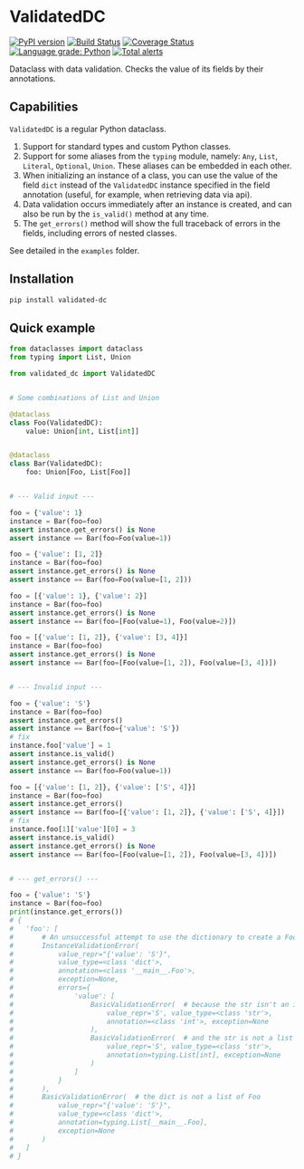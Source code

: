 # ValidatedDC

[![PyPI version](https://badge.fury.io/py/validated-dc.svg)](https://badge.fury.io/py/validated-dc) [![Build Status](https://travis-ci.com/EvgeniyBurdin/validated_dc.svg?branch=master)](https://travis-ci.com/EvgeniyBurdin/validated_dc) [![Coverage Status](https://coveralls.io/repos/github/EvgeniyBurdin/validated_dc/badge.svg?branch=master)](https://coveralls.io/github/EvgeniyBurdin/validated_dc?branch=master) [![Language grade: Python](https://img.shields.io/lgtm/grade/python/g/EvgeniyBurdin/validated_dc.svg?logo=lgtm&logoWidth=18)](https://lgtm.com/projects/g/EvgeniyBurdin/validated_dc/context:python) [![Total alerts](https://img.shields.io/lgtm/alerts/g/EvgeniyBurdin/validated_dc.svg?logo=lgtm&logoWidth=18)](https://lgtm.com/projects/g/EvgeniyBurdin/validated_dc/alerts/)

Dataclass with data validation. Checks the value of its fields by their annotations.

## Capabilities

`ValidatedDC` is a regular Python dataclass.

1. Support for standard types and custom Python classes.
2. Support for some aliases from the `typing` module, namely: `Any`, `List`, `Literal`, `Optional`, `Union`. These aliases can be embedded in each other.
3. When initializing an instance of a class, you can use the value of the field `dict` instead of the `ValidatedDC` instance specified in the field annotation (useful, for example, when retrieving data via api).
4. Data validation occurs immediately after an instance is created, and can also be run by the `is_valid()` method at any time.
5. The `get_errors()` method will show the full traceback of errors in the fields, including errors of nested classes.

See detailed in the `examples` folder.

## Installation

```bash
pip install validated-dc
```

## Quick example

```python
from dataclasses import dataclass
from typing import List, Union

from validated_dc import ValidatedDC


# Some combinations of List and Union

@dataclass
class Foo(ValidatedDC):
    value: Union[int, List[int]]


@dataclass
class Bar(ValidatedDC):
    foo: Union[Foo, List[Foo]]


# --- Valid input ---

foo = {'value': 1}
instance = Bar(foo=foo)
assert instance.get_errors() is None
assert instance == Bar(foo=Foo(value=1))

foo = {'value': [1, 2]}
instance = Bar(foo=foo)
assert instance.get_errors() is None
assert instance == Bar(foo=Foo(value=[1, 2]))

foo = [{'value': 1}, {'value': 2}]
instance = Bar(foo=foo)
assert instance.get_errors() is None
assert instance == Bar(foo=[Foo(value=1), Foo(value=2)])

foo = [{'value': [1, 2]}, {'value': [3, 4]}]
instance = Bar(foo=foo)
assert instance.get_errors() is None
assert instance == Bar(foo=[Foo(value=[1, 2]), Foo(value=[3, 4])])


# --- Invalid input ---

foo = {'value': 'S'}
instance = Bar(foo=foo)
assert instance.get_errors()
assert instance == Bar(foo={'value': 'S'})
# fix
instance.foo['value'] = 1
assert instance.is_valid()
assert instance.get_errors() is None
assert instance == Bar(foo=Foo(value=1))

foo = [{'value': [1, 2]}, {'value': ['S', 4]}]
instance = Bar(foo=foo)
assert instance.get_errors()
assert instance == Bar(foo=[{'value': [1, 2]}, {'value': ['S', 4]}])
# fix
instance.foo[1]['value'][0] = 3
assert instance.is_valid()
assert instance.get_errors() is None
assert instance == Bar(foo=[Foo(value=[1, 2]), Foo(value=[3, 4])])


# --- get_errors() ---

foo = {'value': 'S'}
instance = Bar(foo=foo)
print(instance.get_errors())
# {
#   'foo': [
#       # An unsuccessful attempt to use the dictionary to create a Foo instance
#       InstanceValidationError(
#           value_repr="{'value': 'S'}",
#           value_type=<class 'dict'>,
#           annotation=<class '__main__.Foo'>,
#           exception=None,
#           errors={
#               'value': [
#                   BasicValidationError(  # because the str isn't an int
#                       value_repr='S', value_type=<class 'str'>,
#                       annotation=<class 'int'>, exception=None
#                   ),
#                   BasicValidationError(  # and the str is not a list of int
#                       value_repr='S', value_type=<class 'str'>,
#                       annotation=typing.List[int], exception=None
#                   )
#               ]
#           }
#       ),
#       BasicValidationError(  # the dict is not a list of Foo
#           value_repr="{'value': 'S'}",
#           value_type=<class 'dict'>,
#           annotation=typing.List[__main__.Foo],
#           exception=None
#       )
#   ]
# }

```
